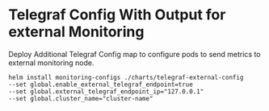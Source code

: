 # Telegraf Config With Output for external Monitoring

Deploy Additional Telegraf Config map to configure pods to send metrics to external monitoring node.

```
helm install monitoring-configs ./charts/telegraf-external-config
--set global.enable_external_telegraf_endpoint=true
--set global.external_telegraf_endpoint_ip="127.0.0.1"
--set global.cluster_name="cluster-name"
```